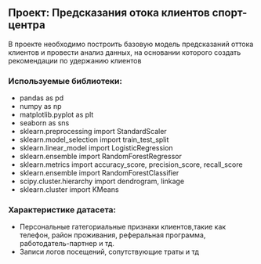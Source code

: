 ## Проект: Предсказания отока клиентов спорт-центра
В проекте необходимо построить базовую модель предсказаний оттока клиентов и  провести анализ данных, на основании которого создать рекомендации по удержанию клиентов

###  Используемые библиотеки:  

 - pandas as pd
 - numpy as np
 - matplotlib.pyplot as plt
 - seaborn as sns
 - sklearn.preprocessing import StandardScaler
 - sklearn.model_selection import train_test_split
 - sklearn.linear_model import LogisticRegression
 - sklearn.ensemble import RandomForestRegressor
 - sklearn.metrics import accuracy_score, precision_score, recall_score
 - sklearn.ensemble import RandomForestClassifier
 - scipy.cluster.hierarchy import dendrogram, linkage
 - sklearn.cluster import KMeans

###  Характеристике датасета:

  - Персональные гатегориальные признаки клиентов,такие как телефон, район проживания, реферальная программа, работодатель-партнер и тд.
  - Записи логов посещений, сопутствующие траты и тд
